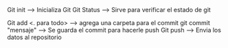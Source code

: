 Git init  --> Inicializa Git
Git Status --> Sirve para verificar el estado de git


Git add </path> <. para todo> --> agrega una carpeta para el commit 
git commit "mensaje" --> Se guarda el commit para hacerle push
Git push --> Envia los datos al repositorio